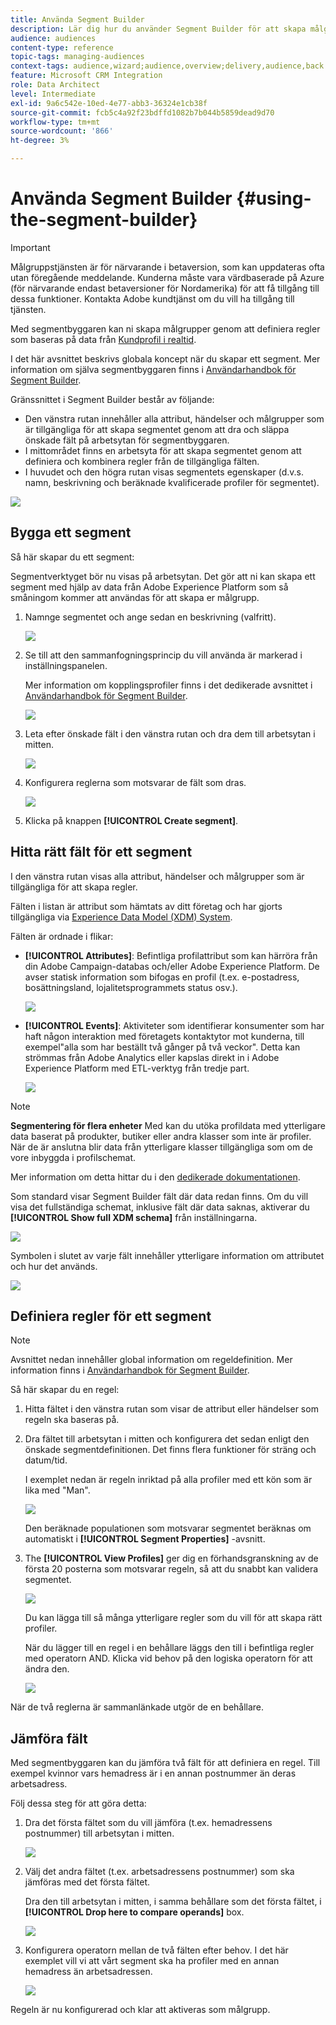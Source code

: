 ```yaml
---
title: Använda Segment Builder
description: Lär dig hur du använder Segment Builder för att skapa målgrupper.
audience: audiences
content-type: reference
topic-tags: managing-audiences
context-tags: audience,wizard;audience,overview;delivery,audience,back
feature: Microsoft CRM Integration
role: Data Architect
level: Intermediate
exl-id: 9a6c542e-10ed-4e77-abb3-36324e1cb38f
source-git-commit: fcb5c4a92f23bdffd1082b7b044b5859dead9d70
workflow-type: tm+mt
source-wordcount: '866'
ht-degree: 3%

---
```


# Använda Segment Builder {#using-the-segment-builder}

>[!IMPORTANT]
>
>Målgruppstjänsten är för närvarande i betaversion, som kan uppdateras ofta utan föregående meddelande. Kunderna måste vara värdbaserade på Azure (för närvarande endast betaversioner för Nordamerika) för att få tillgång till dessa funktioner. Kontakta Adobe kundtjänst om du vill ha tillgång till tjänsten.

Med segmentbyggaren kan ni skapa målgrupper genom att definiera regler som baseras på data från [Kundprofil i realtid](https://experienceleague.adobe.com/docs/experience-platform/profile/home.html).

I det här avsnittet beskrivs globala koncept när du skapar ett segment. Mer information om själva segmentbyggaren finns i [Användarhandbok för Segment Builder](https://experienceleague.adobe.com/docs/experience-platform/segmentation/ui/overview.html).

Gränssnittet i Segment Builder består av följande:

* Den vänstra rutan innehåller alla attribut, händelser och målgrupper som är tillgängliga för att skapa segmentet genom att dra och släppa önskade fält på arbetsytan för segmentbyggaren.
* I mittområdet finns en arbetsyta för att skapa segmentet genom att definiera och kombinera regler från de tillgängliga fälten.
* I huvudet och den högra rutan visas segmentets egenskaper (d.v.s. namn, beskrivning och beräknade kvalificerade profiler för segmentet).

![](assets/aep_audiences_interface.png)

## Bygga ett segment

Så här skapar du ett segment:

Segmentverktyget bör nu visas på arbetsytan. Det gör att ni kan skapa ett segment med hjälp av data från Adobe Experience Platform som så småningom kommer att användas för att skapa er målgrupp.

1. Namnge segmentet och ange sedan en beskrivning (valfritt).

   ![](assets/aep_audiences_creation_edit_name.png)

1. Se till att den sammanfogningsprincip du vill använda är markerad i inställningspanelen.

   Mer information om kopplingsprofiler finns i det dedikerade avsnittet i [Användarhandbok för Segment Builder](https://experienceleague.adobe.com/docs/experience-platform/segmentation/ui/overview.html).

   ![](assets/aep_audiences_mergepolicy.png)

1. Leta efter önskade fält i den vänstra rutan och dra dem till arbetsytan i mitten.

   ![](assets/aep_audiences_dragfield.png)

1. Konfigurera reglerna som motsvarar de fält som dras.

   ![](assets/aep_audiences_configure_rules.png)

1. Klicka på knappen **[!UICONTROL Create segment]**.

## Hitta rätt fält för ett segment

I den vänstra rutan visas alla attribut, händelser och målgrupper som är tillgängliga för att skapa regler.

Fälten i listan är attribut som hämtats av ditt företag och har gjorts tillgängliga via [Experience Data Model (XDM) System](https://experienceleague.adobe.com/docs/experience-platform/xdm/home.html).

Fälten är ordnade i flikar:

* **[!UICONTROL Attributes]**: Befintliga profilattribut som kan härröra från din Adobe Campaign-databas och/eller Adobe Experience Platform. De avser statisk information som bifogas en profil (t.ex. e-postadress, bosättningsland, lojalitetsprogrammets status osv.).

   ![](assets/aep_audiences_attributestab.png)

* **[!UICONTROL Events]**: Aktiviteter som identifierar konsumenter som har haft någon interaktion med företagets kontaktytor mot kunderna, till exempel&quot;alla som har beställt två gånger på två veckor&quot;. Detta kan strömmas från Adobe Analytics eller kapslas direkt in i Adobe Experience Platform med ETL-verktyg från tredje part.

   ![](assets/aep_audiences_eventstab.png)

>[!NOTE]
>
>**Segmentering för flera enheter** Med kan du utöka profildata med ytterligare data baserat på produkter, butiker eller andra klasser som inte är profiler. När de är anslutna blir data från ytterligare klasser tillgängliga som om de vore inbyggda i profilschemat.
>
>Mer information om detta hittar du i den [dedikerade dokumentationen](https://experienceleague.adobe.com/docs/experience-platform/segmentation/multi-entity-segmentation.html).

Som standard visar Segment Builder fält där data redan finns. Om du vill visa det fullständiga schemat, inklusive fält där data saknas, aktiverar du **[!UICONTROL Show full XDM schema]** från inställningarna.

![](assets/aep_audiences_populatedfields.png)

Symbolen i slutet av varje fält innehåller ytterligare information om attributet och hur det används.

![](assets/aep_audiences_isymbol.png)

## Definiera regler för ett segment

>[!NOTE]
>
>Avsnittet nedan innehåller global information om regeldefinition. Mer information finns i [Användarhandbok för Segment Builder](https://experienceleague.adobe.com/docs/experience-platform/segmentation/ui/overview.html).

Så här skapar du en regel:

1. Hitta fältet i den vänstra rutan som visar de attribut eller händelser som regeln ska baseras på.

1. Dra fältet till arbetsytan i mitten och konfigurera det sedan enligt den önskade segmentdefinitionen. Det finns flera funktioner för sträng och datum/tid.

   I exemplet nedan är regeln inriktad på alla profiler med ett kön som är lika med &quot;Man&quot;.

   ![](assets/aep_audiences_malegender.png)

   Den beräknade populationen som motsvarar segmentet beräknas om automatiskt i **[!UICONTROL Segment Properties]** -avsnitt.

1. The **[!UICONTROL View Profiles]** ger dig en förhandsgranskning av de första 20 posterna som motsvarar regeln, så att du snabbt kan validera segmentet.

   ![](assets/aep_audiences_samplepreview.png)

   Du kan lägga till så många ytterligare regler som du vill för att skapa rätt profiler.

   När du lägger till en regel i en behållare läggs den till i befintliga regler med operatorn AND. Klicka vid behov på den logiska operatorn för att ändra den.

   ![](assets/aep_audiences_andoperator.png)

När de två reglerna är sammanlänkade utgör de en behållare.

## Jämföra fält

Med segmentbyggaren kan du jämföra två fält för att definiera en regel. Till exempel kvinnor vars hemadress är i en annan postnummer än deras arbetsadress.

Följ dessa steg för att göra detta:

1. Dra det första fältet som du vill jämföra (t.ex. hemadressens postnummer) till arbetsytan i mitten.

   ![](assets/aep_audiences_comparing_1.png)

1. Välj det andra fältet (t.ex. arbetsadressens postnummer) som ska jämföras med det första fältet.

   Dra den till arbetsytan i mitten, i samma behållare som det första fältet, i **[!UICONTROL Drop here to compare operands]** box.

   ![](assets/aep_audiences_comparing_2.png)

1. Konfigurera operatorn mellan de två fälten efter behov. I det här exemplet vill vi att vårt segment ska ha profiler med en annan hemadress än arbetsadressen.

   ![](assets/aep_audiences_comparing_3.png)

Regeln är nu konfigurerad och klar att aktiveras som målgrupp.
